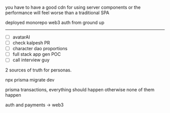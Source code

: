 you have to have a good cdn for using server components or the performance will feel worse than a traditional SPA

deployed monorepo
web3 auth from ground up

---

- [ ] avatarAI
- [ ] check kalpesh PR
- [ ] character dao proportions
- [ ] full stack app gen POC
- [ ] call interview guy

2 sources of truth for personas.


npx prisma migrate dev

prisma transactions, everything should happen otherwise none of them happen



auth and payments -> web3